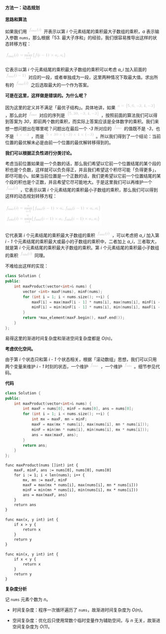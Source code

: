 #### 方法一：动态规划

**思路和算法**

如果我们用 ![f_{\max}(i) ](./p__f_{max}_i__.png)  开表示以第 *i* 个元素结尾的乘积最大子数组的乘积，*a* 表示输入参数 `nums`，那么根据「53. 最大子序和」的经验，我们很容易推导出这样的状态转移方程：

![f_{\max}(i)=\max_{i=1}^{n}\{f(i-1)\timesa_i,a_i\} ](./p___f_{max}_i__=_max_{i_=_1}^{n}_{_f_i_-_1__times_a_i,_a_i_}__.png) 

它表示以第 *i* 个元素结尾的乘积最大子数组的乘积可以考虑 *a_i* 加入前面的 ![f_{\max}(i-1) ](./p__f_{max}_i_-_1__.png)  对应的一段，或者单独成为一段，这里两种情况下取最大值。求出所有的 ![f_{\max}(i) ](./p__f_{max}_i__.png)  之后选取最大的一个作为答案。

**可是在这里，这样做是错误的。为什么呢？**

因为这里的定义并不满足「最优子结构」。具体地讲，如果 ![a=\{5,6,-3,4,-3\} ](./p__a_=_{_5,_6,_-3,_4,_-3_}_.png) ，那么此时 ![f_{\max} ](./p__f_{max}_.png)  对应的序列是 ![\{5,30,-3,4,-3\} ](./p__{_5,_30,_-3,_4,_-3_}_.png) ，按照前面的算法我们可以得到答案为 *30*，即前两个数的乘积，而实际上答案应该是全体数字的乘积。我们来想一想问题出在哪里呢？问题出在最后一个 *-3* 所对应的 ![f_{\max} ](./p__f_{max}_.png)  的值既不是 *-3*，也不是 ![4\times-3 ](./p__4_times_-3_.png) ，而是 ![5\times30\times(-3)\times4\times(-3) ](./p__5_times_30_times__-3__times_4_times__-3__.png) 。所以我们得到了一个结论：当前位置的最优解未必是由前一个位置的最优解转移得到的。

**我们可以根据正负性进行分类讨论。**

考虑当前位置如果是一个负数的话，那么我们希望以它前一个位置结尾的某个段的积也是个负数，这样就可以负负得正，并且我们希望这个积尽可能「负得更多」，即尽可能小。如果当前位置是一个正数的话，我们更希望以它前一个位置结尾的某个段的积也是个正数，并且希望它尽可能地大。于是这里我们可以再维护一个 ![f_{\min}(i) ](./p__f_{min}_i__.png) ，它表示以第 *i* 个元素结尾的乘积最小子数组的乘积，那么我们可以得到这样的动态规划转移方程：

![\begin{aligned}f_{\max}(i)&=\max_{i=1}^{n}\{f_{\max}(i-1)\timesa_i,f_{\min}(i-1)\timesa_i,a_i\}\\f_{\min}(i)&=\min_{i=1}^{n}\{f_{\max}(i-1)\timesa_i,f_{\min}(i-1)\timesa_i,a_i\}\end{aligned} ](./p_______begin{aligned}_________f_{max}_i__&=_max_{i_=_1}^{n}_{_f_{max}_i_-_1__times_a_i,_f_{min}_i_-_1__times_a_i,_a_i_}__________f_{min}_i__&=_min_{i_=_1}^{n}_{_f_{max}_i_-_1__times_a_i,_f_{min}_i_-_1__times_a_i,_a_i_}_____end{aligned}___.png) 

它代表第 *i* 个元素结尾的乘积最大子数组的乘积 ![f_{\max}(i) ](./p__f_{max}_i__.png) ，可以考虑把 *a_i* 加入第 *i - 1* 个元素结尾的乘积最大或最小的子数组的乘积中，二者加上 *a_i*，三者取大，就是第 *i* 个元素结尾的乘积最大子数组的乘积。第 *i* 个元素结尾的乘积最小子数组的乘积 ![f_{\min}(i) ](./p__f_{min}_i__.png)  同理。

不难给出这样的实现：

```cpp [sample-C++]
class Solution {
public:
    int maxProduct(vector<int>& nums) {
        vector <int> maxF(nums), minF(nums);
        for (int i = 1; i < nums.size(); ++i) {
            maxF[i] = max(maxF[i - 1] * nums[i], max(nums[i], minF[i - 1] * nums[i]));
            minF[i] = min(minF[i - 1] * nums[i], min(nums[i], maxF[i - 1] * nums[i]));
        }
        return *max_element(maxF.begin(), maxF.end());
    }
};
```

易得这里的渐进时间复杂度和渐进空间复杂度都是 *O(n)*。

**考虑优化空间。** 

由于第 *i* 个状态只和第 *i - 1* 个状态相关，根据「滚动数组」思想，我们可以只用两个变量来维护 *i - 1* 时刻的状态，一个维护 ![f_{\max} ](./p__f_{max}_.png) ，一个维护 ![f_{\min} ](./p__f_{min}_.png) 。细节参见代码。

**代码**

```cpp [sol1-C++]
class Solution {
public:
    int maxProduct(vector<int>& nums) {
        int maxF = nums[0], minF = nums[0], ans = nums[0];
        for (int i = 1; i < nums.size(); ++i) {
            int mx = maxF, mn = minF;
            maxF = max(mx * nums[i], max(nums[i], mn * nums[i]));
            minF = min(mn * nums[i], min(nums[i], mx * nums[i]));
            ans = max(maxF, ans);
        }
        return ans;
    }
};
```

```golang [sol1-Golang]
func maxProduct(nums []int) int {
    maxF, minF, ans := nums[0], nums[0], nums[0]
    for i := 1; i < len(nums); i++ {
        mx, mn := maxF, minF
        maxF = max(mx * nums[i], max(nums[i], mn * nums[i]))
        minF = min(mn * nums[i], min(nums[i], mx * nums[i]))
        ans = max(maxF, ans)
    }
    return ans
}

func max(x, y int) int {
    if x > y {
        return x
    }
    return y
}

func min(x, y int) int {
    if x < y {
        return x
    }
    return y
}
```

**复杂度分析**

记 `nums` 元素个数为 *n*。

+ 时间复杂度：程序一次循环遍历了 `nums`，故渐进时间复杂度为 *O(n)*。

+ 空间复杂度：优化后只使用常数个临时变量作为辅助空间，与 *n* 无关，故渐进空间复杂度为 *O(1)*。